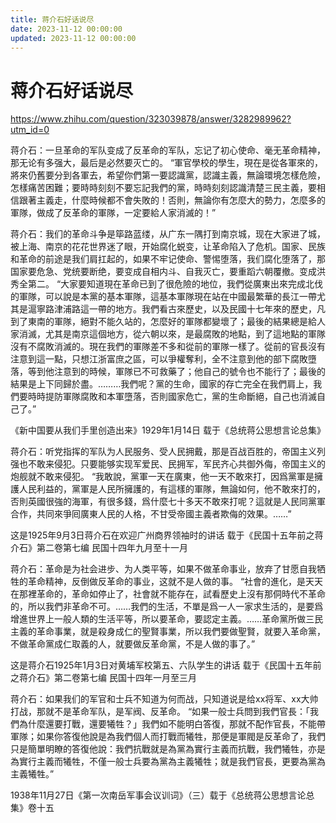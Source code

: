 ```yaml
---
title: 蒋介石好话说尽
date: 2023-11-12 00:00:00
updated: 2023-11-12 00:00:00
---
```


# 蒋介石好话说尽

https://www.zhihu.com/question/323039878/answer/3282989962?utm_id=0

蒋介石：一旦革命的军队变成了反革命的军队，忘记了初心使命、毫无革命精神，那无论有多强大，最后是必然要灭亡的。
“軍官學校的學生，現在是從各軍來的，將來仍舊要分到各軍去，希望你們第一要認識黨，認識主義，無論環境怎樣危險，怎樣痛苦困難；要時時刻刻不要忘記我們的黨，時時刻刻認識清楚三民主義，要相信跟著主義走，什麼時候都不會失敗的！否則，無論你有怎麼大的勢力，怎麼多的軍隊，做成了反革命的軍隊，一定要給人家消滅的！”

蒋介石：我们的革命斗争是筚路蓝缕，从广东一隅打到南京城，现在大家进了城，被上海、南京的花花世界迷了眼，开始腐化蜕变，让革命陷入了危机。国家、民族和革命的前途是我们肩扛起的，如果不牢记使命、警惕堕落，我们腐化堕落了，那国家要危急、党统要断绝，要变成自相内斗、自我灭亡，要重蹈六朝覆撤。变成洪秀全第二。
“大家要知道現在革命已到了很危險的地位，我們從廣東出來完成北伐的軍隊，可以說是本黨的基本軍隊，這基本軍隊現在站在中國最繁華的長江一帶尤其是滬寧路津浦路這一帶的地方。我們看古來歷史，以及民國十七年來的歷史，凡到了東南的軍隊，絕對不能久站的，怎麼好的軍隊都變壞了；最後的結果總是給人家消滅，尤其是南京這個地方，從六朝以來，是最腐敗的地點，到了這地點的軍隊沒有不腐敗消滅的。現在我們的軍隊差不多和從前的軍隊一樣了。從前的官長沒有注意到這一點，只想江浙富庶之區，可以爭權奪利，全不注意到他的部下腐敗墮落，等到他注意到的時候，軍隊已不可救藥了；他自己的號令也不能行了；最後的結果是上下同歸於盡。………我們呢？黨的生命，國家的存亡完全在我們肩上，我們要時時提防軍隊腐敗和本軍墮落，否則國家危亡，黨的生命斷絕，自己也消滅自己了。”

《新中国要从我们手里创造出来》1929年1月14日 载于《总统蒋公思想言论总集》

蒋介石：听党指挥的军队为人民服务、受人民拥戴，那是百战百胜的，帝国主义列强也不敢来侵犯。只要能够实现军爱民、民拥军，军民齐心共御外侮，帝国主义的炮舰就不敢来侵犯。
“我敢說，黨軍一天在廣東，他一天不敢來打，因爲黨軍是擁護人民利益的，黨軍是人民所擁護的，有這樣的軍隊，無論如何，他不敢來打的，否則英國很強的海軍，有很多錢，爲什麼七十多天不敢來打呢？這就是人民同黨軍合作，共同來爭囘廣東人民的人格，不甘受帝國主義者欺侮的效果。……”

这是1925年9月3日蒋介石在欢迎广州商界领袖时的讲话 载于《民国十五年前之蒋介石》第二卷第七编 民国十四年九月至十一月

蒋介石：革命是为社会进步、为人类平等，如果不做革命事业，放弃了甘愿自我牺牲的革命精神，反倒做反革命的事业，这就不是人做的事。
“社會的進化，是天天在那裡革命的，革命如停止了，社會就不能存在，試看歷史上沒有那侗時代不革命的，所以我們非革命不可。……我們的生活，不單是爲一人一家求生活的，是要爲增進世界上一般人類的生活平等，所以要革命，要認定主義。……革命黨所做三民主義的革命事業，就是殺身成仁的聖賢事業，所以我們要做聖賢，就要入革命黨，不做革命黨成仁取義的人，就要做反革命黨，不是人做的事了。”

这是蒋介石1925年1月3日对黄埔军校第五、六队学生的讲话 载于《民国十五年前之蒋介石》第二卷第七编 民国十四年一月至三月

蒋介石：如果我们的军官和士兵不知道为何而战，只知道说是给xx将军、xx大帅打战，那就不是革命军队，是军阀、反革命。
“如果一般士兵問到我們官長：「我們為什麼還要打戰，還要犧牲？」我們如不能明白答復，那就不配作官長，不能帶軍隊；如果你答復他說是為我們個人而打戰而犧牲，那便是軍閥是反革命了，我們只是簡單明瞭的答復他說：我們抗戰就是為黨為實行主義而抗戰，我們犧牲，亦是為實行主義而犧牲，不僅一般士兵要為黨為主義犧牲；就是我們官長，更要為黨為主義犧牲。”

1938年11月27日《第一次南岳军事会议训词》（三）载于《总统蒋公思想言论总集》卷十五

